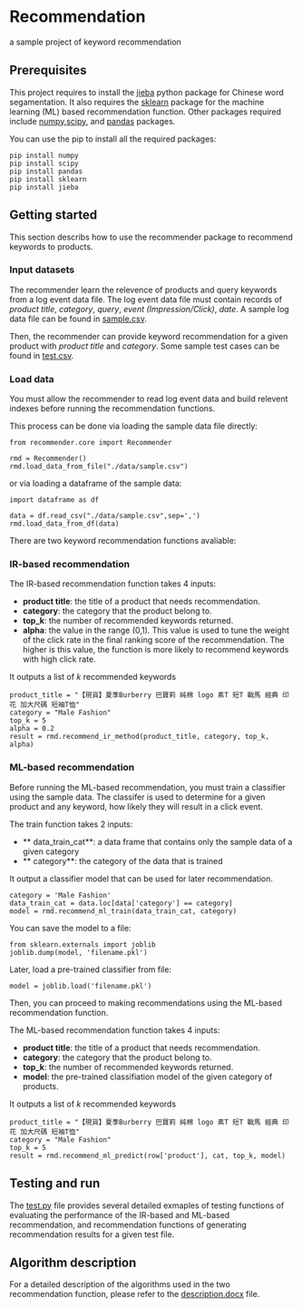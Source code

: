 # Recommendation
a sample project of keyword recommendation
## Prerequisites
This project requires to install the [jieba](https://pypi.python.org/pypi/jieba/) python package for Chinese word segamentation. It also requires the [sklearn](http://scikit-learn.org/stable/) package for the machine learning (ML) based recommendation function. 
Other packages required include [numpy](http://www.numpy.org/),[scipy](https://www.scipy.org/), and [pandas](https://pandas.pydata.org/) packages.

You can use the pip to install all the required packages:
```
pip install numpy
pip install scipy
pip install pandas
pip install sklearn
pip install jieba
```
## Getting started
This section describs how to use the recommender package to recommend keywords to products. 
### Input datasets
The recommender learn the relevence of products and query keywords from a log event data file. The log event data file must contain records of *product title*, *category*, *query*, *event (Impression/Click)*, *date*. A sample log data file can be found in [sample.csv](data/sample.csv). 

Then, the recommender can provide keyword recommendation for a given product with *product title* and *category*. Some sample test cases can be found in [test.csv](data/test.csv). 
### Load data
You must allow the recommender to read log event data and build relevent indexes before running the recommendation functions.

This process can be done via loading the sample data file directly:
```
from recommender.core import Recommender

rmd = Recommender()
rmd.load_data_from_file("./data/sample.csv")
```
or via loading a dataframe of the sample data:
```
import dataframe as df

data = df.read_csv("./data/sample.csv",sep=',')
rmd.load_data_from_df(data)
```

There are two keyword recommendation functions avaliable:
### IR-based recommendation
The IR-based recommendation function takes 4 inputs:
- **product title**: the title of a product that needs recommendation.
- **category**: the category that the product belong to.
- **top_k**: the number of recommended keywords returned.
- **alpha**: the value in the range (0,1). This value is used to tune the weight of the click rate in the final ranking score of the recommendation. The higher is this value, the function is more likely to recommend keywords with high click rate. 

It outputs a list of *k* recommended keywords
```
product_title = "【現貨】夏季Burberry 巴寶莉 純棉 logo 素T 短T 戰馬 經典 印花 加大尺碼 短袖T恤"
category = "Male Fashion"
top_k = 5
alpha = 0.2
result = rmd.recommend_ir_method(product_title, category, top_k, alpha)
```

### ML-based recommendation
Before running the ML-based recommendation, you must train a classifier using the sample data. The classifer is used to determine for a given product and any keyword, how likely they will result in a click event. 

The train function takes 2 inputs:
- ** data_train_cat**: a data frame that contains only the sample data of a given category
- ** category**: the category of the data that is trained

It output a classifier model that can be used for later recommendation.
```
category = 'Male Fashion'
data_train_cat = data.loc[data['category'] == category]
model = rmd.recommend_ml_train(data_train_cat, category)
```
You can save the model to a file:
```
from sklearn.externals import joblib
joblib.dump(model, 'filename.pkl')
```
Later, load a pre-trained classifier from file:
```
model = joblib.load('filename.pkl') 
```
Then, you can proceed to making recommendations using the ML-based recommendation function. 

The ML-based recommendation function takes 4 inputs:
- **product title**: the title of a product that needs recommendation.
- **category**: the category that the product belong to.
- **top_k**: the number of recommended keywords returned.
- **model**: the pre-trained classifiation model of the given category of products. 

It outputs a list of *k* recommended keywords
```
product_title = "【現貨】夏季Burberry 巴寶莉 純棉 logo 素T 短T 戰馬 經典 印花 加大尺碼 短袖T恤"
category = "Male Fashion"
top_k = 5
result = rmd.recommend_ml_predict(row['product'], cat, top_k, model)
```
## Testing and run
The [test.py](code/test.py) file provides several detailed exmaples of testing functions of evaluating the performance of the IR-based and ML-based recommendation, and recommendation functions of generating recommendation results for a given test file. 

## Algorithm description
For a detailed description of the algorithms used in the two recommendation function, please refer to the [description.docx](description.docx) file. 
